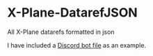 # X-Plane-DatarefJSON

All X-Plane datarefs formatted in json

I have included a [Discord bot file](https://github.com/duvbolone/X-Plane-DatarefJSON/tree/main/discord-bot-example) as an example.
